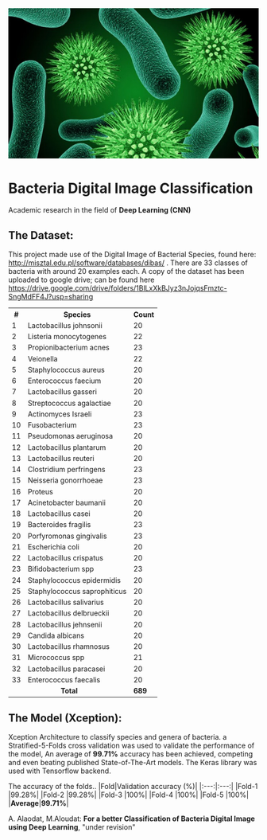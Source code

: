 
 <img src="assets/Scientists-Have-Discovered-A-Bacteria-Species-Thats-Feeds-Upon-Electricity-12-640x384.jpg" raw="true" alt="For a better Classification of Bacteria Digital Image using Deep Learning"/>

 
# Bacteria Digital Image Classification

Academic research in the field of **Deep Learning (CNN)**

## The Dataset:

This project made use of the Digital Image of Bacterial Species, found here: http://misztal.edu.pl/software/databases/dibas/ . There are 33 classes of bacteria with around 20 examples each. A copy of the dataset has been uploaded to google drive; can be found here https://drive.google.com/drive/folders/1BlLxXkBJyz3nJojqsFmztc-SngMdFF4J?usp=sharing 


<table>
  <tr>
    <th>#</th>
    <th>Species</th>
    <th>Count</th>
  </tr>

  <tr>
    <td>1</td>
    <td>Lactobacillus johnsonii</td>
    <td>20</td>
  </tr>

  <tr>
    <td>2</td>
    <td>Listeria monocytogenes</td>
    <td>22</td>
  </tr>

  <tr>
    <td>3</td>
    <td>Propionibacterium acnes</td>
    <td>23</td>
  </tr>

  <tr>
    <td>4</td>
    <td>Veionella</td>
    <td>22</td>
  </tr>

  <tr>
    <td>5</td>
    <td>Staphylococcus aureus</td>
    <td>20</td>
  </tr>

  <tr>
    <td>6</td>
    <td>Enterococcus faecium</td>
    <td>20</td>
  </tr>

  <tr>
    <td>7</td>
    <td>Lactobacillus gasseri</td>
    <td>20</td>
  </tr>

  <tr>
    <td>8</td>
    <td>Streptococcus agalactiae</td>
    <td>20</td>
  </tr>

  <tr>
    <td>9</td>
    <td>Actinomyces Israeli</td>
    <td>23</td>
  </tr>

  <tr>
    <td>10</td>
    <td>Fusobacterium</td>
    <td>23</td>
  </tr>

  <tr>
    <td>11</td>
    <td>Pseudomonas aeruginosa</td>
    <td>20</td>
  </tr>

  <tr>
    <td>12</td>
    <td>Lactobacillus plantarum</td>
    <td>20</td>
  </tr>

  <tr>
    <td>13</td>
    <td>Lactobacillus reuteri</td>
    <td>20</td>
  </tr>

  <tr>
    <td>14</td>
    <td>Clostridium perfringens</td>
    <td>23</td>
  </tr>

  <tr>
    <td>15</td>
    <td>Neisseria gonorrhoeae</td>
    <td>23</td>
  </tr>

  <tr>
    <td>16</td>
    <td>Proteus</td>
    <td>20</td>
  </tr>

  <tr>
    <td>17</td>
    <td>Acinetobacter baumanii</td>
    <td>20</td>
  </tr>

  <tr>
    <td>18</td>
    <td>Lactobacillus casei</td>
    <td>20</td>
  </tr>

  <tr>
    <td>19</td>
    <td>Bacteroides fragilis</td>
    <td>23</td>
  </tr>

  <tr>
    <td>20</td>
    <td>Porfyromonas gingivalis</td>
    <td>23</td>
  </tr>

  <tr>
    <td>21</td>
    <td>Escherichia coli</td>
    <td>20</td>
  </tr>

  <tr>
    <td>22</td>
    <td>Lactobacillus crispatus</td>
    <td>20</td>
  </tr>

  <tr>
    <td>23</td>
    <td>Bifidobacterium spp</td>
    <td>23</td>
  </tr>

  <tr>
    <td>24</td>
    <td>Staphylococcus epidermidis</td>
    <td>20</td>
  </tr>

  <tr>
    <td>25</td>
    <td>Staphylococcus saprophiticus</td>
    <td>20</td>
  </tr>

  <tr>
    <td>26</td>
    <td>Lactobacillus salivarius</td>
    <td>20</td>
  </tr>

  <tr>
    <td>27</td>
    <td>Lactobacillus delbrueckii</td>
    <td>20</td>
  </tr>

  <tr>
    <td>28</td>
    <td>Lactobacillus jehnsenii</td>
    <td>20</td>
  </tr>

  <tr>
    <td>29</td>
    <td>Candida albicans</td>
    <td>20</td>
  </tr>

  <tr>
    <td>30</td>
    <td>Lactobacillus rhamnosus</td>
    <td>20</td>
  </tr>

  <tr>
    <td>31</td>
    <td>Micrococcus spp</td>
    <td>21</td>
  </tr>

  <tr>
    <td>32</td>
    <td>Lactobacillus paracasei</td>
    <td>20</td>
  </tr>

  <tr>
    <td>33</td>
    <td>Enterococcus faecalis</td>
    <td>20</td>
  </tr>

  <tr>
    <td colspan="2" style="text-align:center"><b>Total</b></td>
    <td><b>689</b></td>
  </tr>
</table>
 
 
## The Model (Xception):
Xception Architecture to classify species and genera of bacteria. a Stratified-5-Folds cross validation was used to validate the performance of the model, An average of **99.71%** accuracy has been achieved, competing and even beating published State-of-The-Art models. The Keras library was used with Tensorflow backend.

The accuracy of the folds..
|Fold|Validation accuracy (%)|
|:---:|:---:|
|Fold-1 |99.28%|
|Fold-2 |99.28%|
|Fold-3 |100%|
|Fold-4 |100%|
|Fold-5 |100%|
|**Average**|**99.71%**|

A. Alaodat, M.Aloudat: **For a better Classification of Bacteria Digital Image using Deep Learning**, "under revision"
